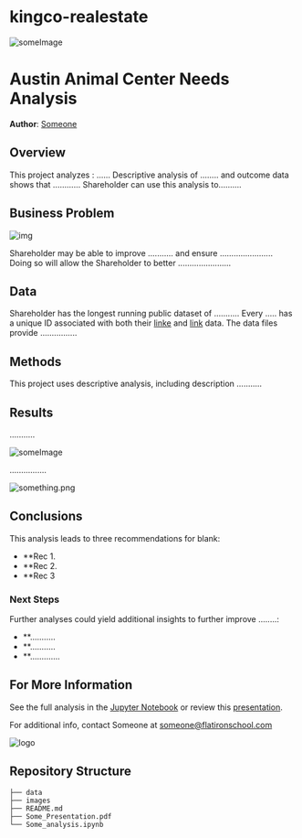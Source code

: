 # kingco-realestate

![someImage](./images/something.jpg)

# Austin Animal Center Needs Analysis

**Author**: [Someone](mailto:someone@flatironschool.com)

## Overview

This project analyzes : ...... Descriptive analysis of ........ and outcome data shows that ............ Shareholder can use this analysis to..........

## Business Problem

![img](something)

Shareholder may be able to improve ........... and ensure ....................... Doing so will allow the Shareholder to better .......................

## Data

Shareholder has the longest running public dataset of ........... Every ..... has a unique ID associated with both their [linke](something.com) and [link](something.com) data. The data files provide ................

## Methods

This project uses descriptive analysis, including description ...........

## Results

...........

![someImage](./images/something.png)

................

![something.png](./images/something.png)

## Conclusions

This analysis leads to three recommendations for blank:

- **Rec 1.
- **Rec 2.
- **Rec 3

### Next Steps

Further analyses could yield additional insights to further improve ........:

- **...........
- **...........
- **.............

## For More Information

See the full analysis in the [Jupyter Notebook](something.ipynb) or review this [presentation](something.pdf).

For additional info, contact Someone at [someone@flatironschool.com](mailto:someone@flatironschool.com)

![logo](./images/something.jpg)

## Repository Structure

```
├── data
├── images
├── README.md
├── Some_Presentation.pdf
└── Some_analysis.ipynb

